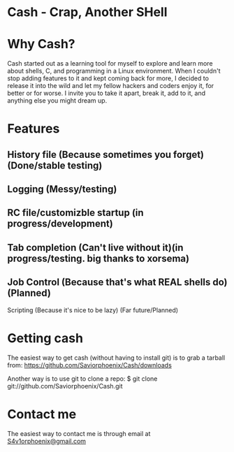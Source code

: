 Cash - Crap, Another SHell
====


Why Cash?
===
Cash started out as a learning tool for myself to explore 
and learn more about shells, C, and programming in a Linux environment. 
When I couldn't stop adding features to it and kept coming back for more,
I decided to release it into the wild and let my fellow hackers and coders 
enjoy it, for better or for worse. I invite you to take it apart, break it, 
add to it, and anything else you might dream up.

Features
===
History file (Because sometimes you forget) (Done/stable testing)
-
Logging (Messy/testing)
-
RC file/customizble startup (in progress/development)
-
Tab completion (Can't live without it)(in progress/testing. big thanks to xorsema)
-
Job Control (Because that's what REAL shells do)(Planned)
-
Scripting (Because it's nice to be lazy) (Far future/Planned)
  
Getting cash
===
The easiest way to get cash (without having to install git) is to grab a tarball from:
https://github.com/Saviorphoenix/Cash/downloads

Another way is to use git to clone a repo:
$ git clone git://github.com/Saviorphoenix/Cash.git


Contact me
===
The easiest way to contact me is through email at S4v1orphoenix@gmail.com